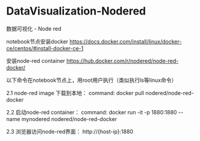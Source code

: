 # DataVisualization-Nodered

数据可视化 - Node red

notebook节点安装docker https://docs.docker.com/install/linux/docker-ce/centos/#install-docker-ce-1

安装node-red container https://hub.docker.com/r/nodered/node-red-docker/

以下命令在notebook节点上，用root用户执行（类似执行ls等linux命令）

2.1 node-red image 下载到本地： 
command: docker pull nodered/node-red-docker

2.2 启动node-red container： 
command: docker run -it -p 1880:1880 --name mynodered nodered/node-red-docker

2.3 浏览器访问node-red界面： http://{host-ip}:1880
